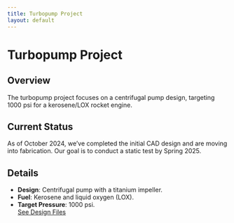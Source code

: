 ```yaml
---
title: Turbopump Project
layout: default
---
```


# Turbopump Project

## Overview
The turbopump project focuses on a centrifugal pump design, targeting 1000 psi for a kerosene/LOX rocket engine.

## Current Status
As of October 2024, we’ve completed the initial CAD design and are moving into fabrication. Our goal is to conduct a static test by Spring 2025.

## Details
- **Design**: Centrifugal pump with a titanium impeller.  
- **Fuel**: Kerosene and liquid oxygen (LOX).  
- **Target Pressure**: 1000 psi.  
[See Design Files](https://drive.google.com/drive/folders/1Qot3TIHA5Sl9eKAF12tNG0T26PCW-pBK?usp=drive_link)
